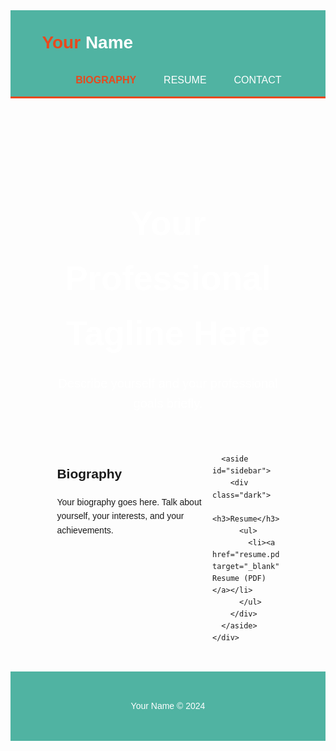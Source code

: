 <!DOCTYPE html>
<html lang="en">
<head>
<meta charset="UTF-8">
<meta name="viewport" content="width=device-width, initial-scale=1.0">
<title>Your Name - Personal Website</title>
<style>
  body { font-family: Arial, sans-serif; line-height: 1.6; }
  .container { width: 80%; margin: auto; overflow: hidden; }
  header { background: #50b3a2; color: white; padding-top: 30px; min-height: 70px; border-bottom: #e8491d 3px solid; }
  header a { color: #ffffff; text-decoration: none; text-transform: uppercase; font-size: 16px; }
  header ul { padding: 0; list-style: none; }
  header li { display: inline; padding: 0 20px 0 20px; }
  header #branding { float: left; }
  header #branding h1 { margin: 0; }
  header nav { float: right; margin-top: 10px; }
  header .highlight, header .current a { color: #e8491d; font-weight: bold; }
  header a:hover { color: #ffffff; font-weight: bold; }
  #showcase { min-height: 400px; background: url('banner.jpg') no-repeat 0 -400px; text-align: center; color: white; }
  #showcase h1 { margin-top: 100px; font-size: 55px; margin-bottom: 10px; }
  #showcase p { font-size: 20px; }
  #main { padding: 30px; }
  #main .content { float: left; width: 70%; }
  #sidebar { float: right; width: 30%; padding: 30px; background: #e8491d; }
  #sidebar h3 { color: white; }
  #sidebar ul { padding: 0; list-style: none; }
  #sidebar ul li { text-align: center; line-height: 2.5; }
  footer { background: #50b3a2; color: white; text-align: center; padding: 30px 0; }
</style>
</head>
<body>
  <header>
    <div class="container">
      <div id="branding">
        <h1><span class="highlight">Your</span> Name</h1>
      </div>
      <nav>
        <ul>
          <li class="current"><a href="#bio">Biography</a></li>
          <li><a href="#resume">Resume</a></li>
          <li><a href="#contact">Contact</a></li>
        </ul>
      </nav>
    </div>
  </header>

  <section id="showcase">
    <div class="container">
      <h1>Your Professional Tagline Here</h1>
      <p>Describe yourself and your professional goals briefly.</p>
    </div>
  </section>

  <section id="main">
    <div class="container">
      <article id="bio" class="content">
        <h2>Biography</h2>
        <p>Your biography goes here. Talk about yourself, your interests, and your achievements.</p>
      </article>

      <aside id="sidebar">
        <div class="dark">
          <h3>Resume</h3>
          <ul>
            <li><a href="resume.pdf" target="_blank">Download Resume (PDF)</a></li>
          </ul>
        </div>
      </aside>
    </div>
  </section>

  <footer>
    <p>Your Name © 2024</p>
  </footer>

  <script>
    // JavaScript for toggling menu on small screens
    document.getElementById('menu-toggle').addEventListener('click', function(e){
      document.getElementById('menu').classList.toggle('show');
    });
  </script>
</body>
</html>
